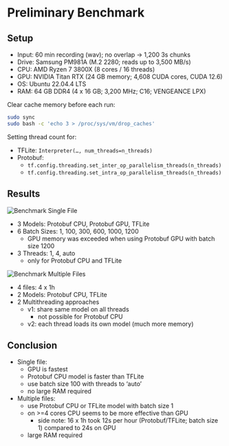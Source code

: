 # Preliminary Benchmark

## Setup

- Input: 60 min recording (wav); no overlap -> 1,200 3s chunks
- Drive: Samsung PM981A (M.2 2280; reads up to 3,500 MB/s)
- CPU: AMD Ryzen 7 3800X (8 cores / 16 threads)
- GPU: NVIDIA Titan RTX (24 GB memory; 4,608 CUDA cores, CUDA 12.6)
- OS: Ubuntu 22.04.4 LTS
- RAM: 64 GB DDR4 (4 x 16 GB; 3,200 MHz; C16; VENGEANCE LPX)

Clear cache memory before each run:

```sh
sudo sync
sudo bash -c 'echo 3 > /proc/sys/vm/drop_caches'
```

Setting thread count for:

- TFLite: `Interpreter(…, num_threads=n_threads)`
- Protobuf:
  - `tf.config.threading.set_inter_op_parallelism_threads(n_threads)`
  - `tf.config.threading.set_intra_op_parallelism_threads(n_threads)`

## Results

![Benchmark Single File](https://raw.githubusercontent.com/birdnet-team/birdnet/main/benchmark/single_file.png)

- 3 Models: Protobuf CPU, Protobuf GPU, TFLite
- 6 Batch Sizes: 1, 100, 300, 600, 1000, 1200
  - GPU memory was exceeded when using Protobuf GPU with batch size 1200
- 3 Threads: 1, 4, auto
  - only for Protobuf CPU and TFLite

![Benchmark Multiple Files](https://raw.githubusercontent.com/birdnet-team/birdnet/main/benchmark/single_file.png)

- 4 files: 4 x 1h
- 2 Models: Protobuf CPU, TFLite
- 2 Multithreading approaches
  - v1: share same model on all threads
    - not possible for Protobuf CPU
  - v2: each thread loads its own model (much more memory)

## Conclusion

- Single file:
  - GPU is fastest
  - Protobuf CPU model is faster than TFLite
  - use batch size 100 with threads to ‘auto’
  - no large RAM required
- Multiple files:
  - use Protobuf CPU or TFLite model with batch size 1
  - on >=4 cores CPU seems to be more effective than GPU
    - side note: 16 x 1h took 12s per hour (Protobuf/TFLite; batch size 1) compared to 24s on GPU
  - large RAM required
